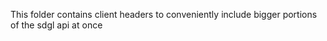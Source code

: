This folder contains client headers to conveniently include bigger portions of the sdgl api at once
